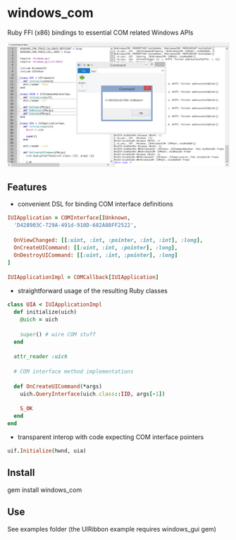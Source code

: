 # windows_com

Ruby FFI (x86) bindings to essential COM related Windows APIs

![Screenshot](./screenshot.png)

## Features

- convenient DSL for binding COM interface definitions

```ruby
IUIApplication = COMInterface[IUnknown,
  'D428903C-729A-491d-910D-682A08FF2522',

  OnViewChanged: [[:uint, :int, :pointer, :int, :int], :long],
  OnCreateUICommand: [[:uint, :int, :pointer], :long],
  OnDestroyUICommand: [[:uint, :int, :pointer], :long]
]

IUIApplicationImpl = COMCallback[IUIApplication]
```

- straightforward usage of the resulting Ruby classes

```ruby
class UIA < IUIApplicationImpl
  def initialize(uich)
    @uich = uich

    super() # wire COM stuff
  end

  attr_reader :uich

  # COM interface method implementations

  def OnCreateUICommand(*args)
    uich.QueryInterface(uich.class::IID, args[-1])

    S_OK
  end
end
```

- transparent interop with code expecting COM interface pointers

```ruby
uif.Initialize(hwnd, uia)
```

## Install

gem install windows_com

## Use

See examples folder (the UIRibbon example requires windows_gui gem)
